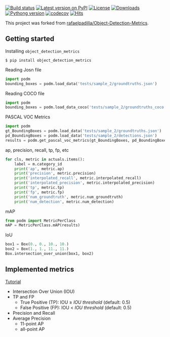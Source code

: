 [![Build status](https://github.com/yfpeng/object_detection_metrics/actions/workflows/pytest.yml/badge.svg)](https://github.com/yfpeng/object_detection_metrics/)
[![Latest version on PyPI](https://img.shields.io/pypi/v/object_detection_metrics.svg)](https://pypi.python.org/pypi/object_detection_metrics)
[![License](https://img.shields.io/pypi/l/object_detection_metrics.svg)](https://opensource.org/licenses/MIT)
[![Downloads](https://img.shields.io/pypi/dm/object_detection_metrics.svg)](https://pypi.python.org/pypi/object_detection_metrics)
[![Pythong version](https://img.shields.io/pypi/pyversions/object_detection_metrics)](https://pypi.python.org/pypi/object_detection_metrics)
[![codecov](https://codecov.io/gh/yfpeng/object_detection_metrics/branch/master/graph/badge.svg?token=m4mJ9fD88s)](https://codecov.io/gh/yfpeng/object_detection_metrics)
[![Hits](https://hits.dwyl.com/yfpeng/object_detection_metrics.svg)](https://hits.dwyl.com/yfpeng/object_detection_metrics)


This project was forked from [rafaelpadilla/Object-Detection-Metrics](https://github.com/rafaelpadilla/Object-Detection-Metrics).

## Getting started

Installing `object_detection_metrics`

```shell
$ pip install object_detection_metrics
```

Reading Josn file

```python
import podm
bounding_boxes = podm.load_data('tests/sample_2/groundtruths.json')
```

Reading COCO file

```python
import podm
bounding_boxes = podm.load_data_coco('tests/sample_2/groundtruths_coco.json')
```

PASCAL VOC Metrics

```python
import podm
gt_BoundingBoxes = podm.load_data('tests/sample_2/groundtruths.json')
pd_BoundingBoxes = podm.load_data('tests/sample_2/detections.json')
results = podm.get_pascal_voc_metrics(gt_BoundingBoxes, pd_BoundingBoxes, .5)
```

ap, precision, recall, tp, fp, etc

```python
for cls, metric in actuals.items():
    label = m.category_id
    print('ap', metric.ap)
    print('precision', metric.precision)
    print('interpolated_recall', metric.interpolated_recall)
    print('interpolated_precision', metric.interpolated_precision)
    print('tp', metric.tp)
    print('fp', metric.fp)
    print('num_groundtruth', metric.num_groundtruth)
    print('num_detection', metric.num_detection)
```

mAP

```python
from podm import MetricPerClass
mAP = MetricPerClass.mAP(results)
```

IoU

```python
box1 = Box(0., 0., 10., 10.)
box2 = Box(1., 1., 11., 11.)
Box.intersection_over_union(box1, box2)
```

## Implemented metrics

[Tutorial](https://medium.com/@jonathan_hui/map-mean-average-precision-for-object-detection-45c121a31173)

-   Intersection Over Union (IOU)
-   TP and FP
    -   True Positive (TP): IOU ≥ *IOU threshold* (default: 0.5)
    -   False Positive (FP): IOU \< *IOU threshold* (default: 0.5)
-   Precision and Recall
-   Average Precision
    -   11-point AP
    -   all-point AP
